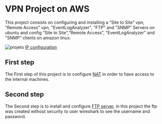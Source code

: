 # VPN Project on AWS

This project consists on configuring and installing a “Site to Site” vpn, “Remote Access” vpn, "EventLogAnalyzer", "FTP" and "SNMP" Servers on ubuntu and config “Site to Site”,“Remote Access”, "EventLogAnalyzer" and "SNMP" clients on amazon linux. 


![projeto](https://user-images.githubusercontent.com/114146685/229098640-73d59b25-d4aa-490c-8496-a0c42026f42b.png)
[IP configuration](vpc-pc-ips.md)

## First step
The First step of this project is to configure [NAT](NAT.md) in order to have access to the internal machines.

## Second step
The Second step is to install and configure [FTP server](FTP.md), in this project the ftp was created without security to user wireshark to see the username and password.
